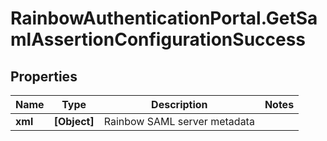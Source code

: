 # RainbowAuthenticationPortal.GetSamlAssertionConfigurationSuccess

## Properties

Name | Type | Description | Notes
------------ | ------------- | ------------- | -------------
**xml** | **[Object]** | Rainbow SAML server metadata | 


